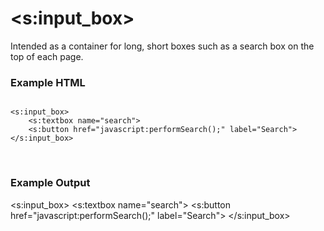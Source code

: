 
# &lt;s:input_box&gt;

<p>Intended as a container for long, short boxes such as a search box on the top of each page.</p>

<h3>Example HTML</h3>

<pre><code class="prettyprint">
&lt;s:input_box&gt;
    &lt;s:textbox name="search"&gt; 
    &lt;s:button href="javascript:performSearch();" label="Search"&gt;
&lt;/s:input_box&gt;
</code></pre><br />

<h3>Example Output</h3>

<s:input_box>
    <s:textbox name="search">
    <s:button href="javascript:performSearch();" label="Search">
</s:input_box>


